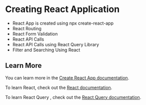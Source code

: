 # Creating React Application

- React App is created using npx create-react-app <app-name>
- React Routing 
- React Form Validation
- React API Calls
- React API Calls using React Query Library
- Filter and Searching Using React 


## Learn More

You can learn more in the [Create React App documentation](https://facebook.github.io/create-react-app/docs/getting-started).

To learn React, check out the [React documentation](https://reactjs.org/).

To learn React Query , check out the [React Query documentation](https://react-query.tanstack.com/overview).


